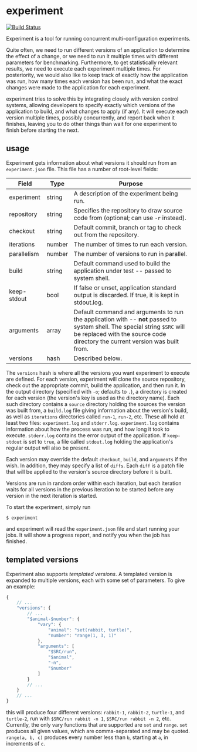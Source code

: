 # experiment
[![Build Status](https://travis-ci.org/jonhoo/experiment.svg?branch=master)](https://travis-ci.org/jonhoo/experiment)

Experiment is a tool for running concurrent multi-configuration experiments.

Quite often, we need to run different versions of an application to
determine the effect of a change, or we need to run it multiple times
with different parameters for benchmarking. Furthermore, to get
statistically relevant results, we need to execute each experiment
multiple times. For posteriority, we would also like to keep track of
exactly how the application was run, how many times each version has
been run, and what the exact changes were made to the application for
each experiment.

experiment tries to solve this by integrating closely with version
control systems, allowing developers to specify exactly which versions
of the application to build, and what changes to apply (if any). It will
execute each version multiple times, possibly concurrently, and report
back when it finishes, leaving you to do other things than wait for one
experiment to finish before starting the next.

## usage

Experiment gets information about what versions it should run from an
`experiment.json` file. This file has a number of root-level fields:

Field       | Type   | Purpose
------------|--------|--------
experiment  | string | A description of the experiment being run.
repository  | string | Specifies the repository to draw source code from (optional; can use `-r` instead).
checkout    | string | Default commit, branch or tag to check out from the repository.
iterations  | number | The number of times to run each version.
parallelism | number | The number of versions to run in parallel.
build       | string | Default command used to build the application under test -- passed to system shell.
keep-stdout | bool   | If false or unset, application standard output is discarded. If true, it is kept in stdout.log.
arguments   | array  | Default command and arguments to run the application with -- **not** passed to system shell. The special string `$SRC` will be replaced with the source code directory the current version was built from.
versions    | hash   | Described below.

The `versions` hash is where all the versions you want experiment to
execute are defined. For each version, experiment will clone the source
repository, check out the appropriate commit, build the application, and
then run it. In the output directory (specified with `-o`; defaults to
`.`), a directory is created for each version (the version's key is used
as the directory name). Each such directory contains a `source`
directory holding the sources the version was built from, a `build.log`
file giving information about the version's build, as well as
`iterations` directories called `run-1`, `run-2`, etc. These all hold at
least two files: `experiment.log` and `stderr.log`. `experiment.log`
contains information about how the process was run, and how long it took
to execute. `stderr.log` contains the error output of the application.
If `keep-stdout` is set to `true`, a file called `stdout.log` holding
the application's regular output will also be present.

Each version may override the default `checkout`, `build`, and
`arguments` if the wish. In addition, they may specify a list of
`diffs`. Each `diff` is a patch file that will be applied to the
version's source directory before it is built.

Versions are run in random order within each iteration, but each
iteration waits for all versions in the previous iteration to be started
before any version in the next iteration is started.

To start the experiment, simply run

    $ experiment

and experiment will read the `experiment.json` file and start running
your jobs. It will show a progress report, and notify you when the job
has finished.

## templated versions

Experiment also supports *templated versions*. A templated version is
expanded to multiple versions, each with some set of parameters. To give
an example:

```javascript
{
	// ...
	"versions": {
		// ...
		"$animal-$number": {
			"vary": {
				"animal": "set(rabbit, turtle)",
				"number": "range(1, 3, 1)"
			},
			"arguments": [
				"$SRC/run",
				"$animal",
				"-n",
				"$number"
			]
		}
		// ...
	}
	// ...
}
```

this will produce four different versions: `rabbit-1`, `rabbit-2`,
`turtle-1`, and `turtle-2`, run with `$SRC/run rabbit -n 1`, `$SRC/run
rabbit -n 2`, etc. Currently, the only vary functions that are supported
are `set` and `range`. `set` produces all given values, which are
comma-separated and may be quoted. `range(a, b, c)` produces every
number less than `b`, starting at `a`, in increments of `c`.
